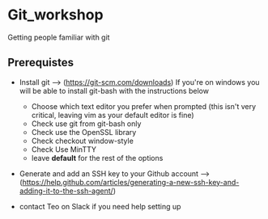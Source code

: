 # Git_workshop
Getting people familiar with git

## Prerequistes
- Install git --> (https://git-scm.com/downloads)  If you're on windows you will be able to install git-bash with the instructions below
  - Choose which text editor you prefer when prompted (this isn't very critical, leaving vim as your default editor is fine)
  - Check use git from git-bash only
  - Check use the OpenSSL library
  - Check checkout window-style
  - Check Use MinTTY
  - leave **default** for the rest of the options
- Generate and add an SSH key to your Github account --> (https://help.github.com/articles/generating-a-new-ssh-key-and-adding-it-to-the-ssh-agent/)


- contact Teo on Slack if you need help setting up
